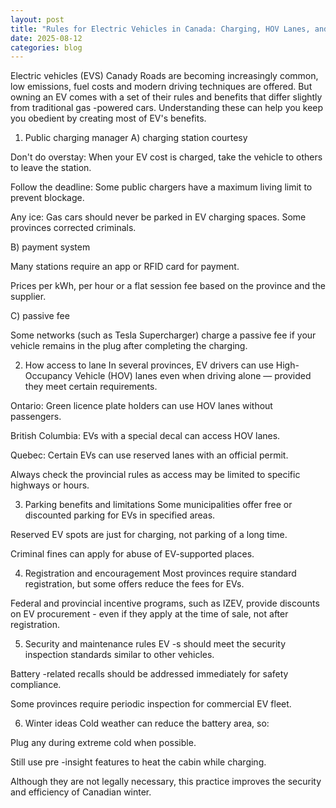 ```yaml
---
layout: post
title: "Rules for Electric Vehicles in Canada: Charging, HOV Lanes, and More"
date: 2025-08-12
categories: blog
---
```


Electric vehicles (EVS) Canady Roads are becoming increasingly common, low emissions, fuel costs and modern driving techniques are offered. But owning an EV comes with a set of their rules and benefits that differ slightly from traditional gas -powered cars. Understanding these can help you keep you obedient by creating most of EV's benefits.

1. Public charging manager
A) charging station courtesy

Don't do overstay: When your EV cost is charged, take the vehicle to others to leave the station.

Follow the deadline: Some public chargers have a maximum living limit to prevent blockage.

Any ice: Gas cars should never be parked in EV charging spaces. Some provinces corrected criminals.

B) payment system

Many stations require an app or RFID card for payment.

Prices per kWh, per hour or a flat session fee based on the province and the supplier.

C) passive fee

Some networks (such as Tesla Supercharger) charge a passive fee if your vehicle remains in the plug after completing the charging.

2. How access to lane
In several provinces, EV drivers can use High-Occupancy Vehicle (HOV) lanes even when driving alone — provided they meet certain requirements.

Ontario: Green licence plate holders can use HOV lanes without passengers.

British Columbia: EVs with a special decal can access HOV lanes.

Quebec: Certain EVs can use reserved lanes with an official permit.

Always check the provincial rules as access may be limited to specific highways or hours.

3. Parking benefits and limitations
Some municipalities offer free or discounted parking for EVs in specified areas.

Reserved EV spots are just for charging, not parking of a long time.

Criminal fines can apply for abuse of EV-supported places.

4. Registration and encouragement
Most provinces require standard registration, but some offers reduce the fees for EVs.

Federal and provincial incentive programs, such as IZEV, provide discounts on EV procurement - even if they apply at the time of sale, not after registration.

5. Security and maintenance rules
EV -s should meet the security inspection standards similar to other vehicles.

Battery -related recalls should be addressed immediately for safety compliance.

Some provinces require periodic inspection for commercial EV fleet.

6. Winter ideas
Cold weather can reduce the battery area, so:

Plug any during extreme cold when possible.

Still use pre -insight features to heat the cabin while charging.

Although they are not legally necessary, this practice improves the security and efficiency of Canadian winter.